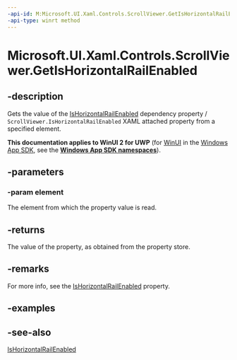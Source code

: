 ```yaml
---
-api-id: M:Microsoft.UI.Xaml.Controls.ScrollViewer.GetIsHorizontalRailEnabled(Microsoft.UI.Xaml.DependencyObject)
-api-type: winrt method
---
```


<!-- Method syntax
public bool GetIsHorizontalRailEnabled(Windows.UI.Xaml.DependencyObject element)
-->

# Microsoft.UI.Xaml.Controls.ScrollViewer.GetIsHorizontalRailEnabled

## -description
Gets the value of the [IsHorizontalRailEnabled](scrollviewer_ishorizontalrailenabled.md) dependency property / `ScrollViewer.IsHorizontalRailEnabled` XAML attached property from a specified element.

**This documentation applies to WinUI 2 for UWP** (for [WinUI](/windows/apps/winui/winui3/) in the [Windows App SDK](/windows/apps/windows-app-sdk/), see the **[Windows App SDK namespaces](/windows/windows-app-sdk/api/winrt/)**).

## -parameters
### -param element
The element from which the property value is read.

## -returns
The value of the property, as obtained from the property store.

## -remarks
For more info, see the [IsHorizontalRailEnabled](scrollviewer_ishorizontalrailenabled.md) property.

## -examples

## -see-also
[IsHorizontalRailEnabled](scrollviewer_ishorizontalrailenabled.md)
